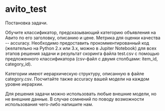 # avito_test
 
Постановка задачи. 

Обучите классификатор, предсказывающий категорию объявления на Авито по его заголовку, описанию и цене. Метрика для оценки качества -- accuracy. Необходимо предоставить прокомментированный код (желательно на Python 2.x или 3.x, можно в Jupiter Notebook) для всех этапов решения задачи и результат скоринга файла test.csv с помощью предложенного классификатора (csv-файл с двумя столбцами: item_id, category_id).

Категории имеют иерархическую структуру, описанную в файле сategory.csv. Посчитайте также accuracy вашей модели на каждом уровне иерархии.

Для решения задачи можно использовать любые внешние модели, но не внешние данные. В случае сомнений по поводу возможности использования чего-либо напишите нам.
